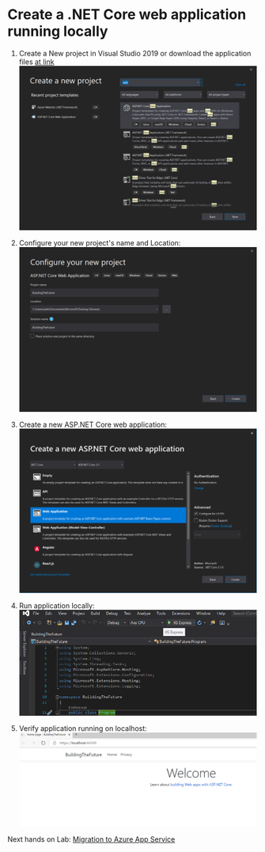 # Create a .NET Core web application running locally

1. Create a New project in Visual Studio 2019 or download the application files [at link](https://github.com/andreatmicro/BuildingTheFuture/tree/master/1.%20.Net%20Core%20app%20running%20locally/BuildingTheFuture)
![GitHub Logo](../Images/CreateNewProject.png)

2. Configure your new project's name and Location:
![GitHub Logo](../Images/ConfigureNewProject.png)

3. Create a new ASP.NET Core web application:
![GitHub Logo](../Images/CreateASPNETCore.png)

4. Run application locally:
![GitHub Logo](../Images/RunLocally.png)

4. Verify application running on localhost:
![GitHub Logo](../Images/App.png)

Next hands on Lab:
[Migration to Azure App Service](https://github.com/andreatmicro/BuildingTheFuture/tree/master/2.%20Migration%20to%20Azure%20App%20Service)

